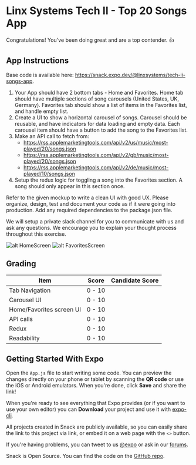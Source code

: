 # Linx Systems Tech II - Top 20 Songs App

Congratulations! You've been doing great and are a top contender. 👍

## App Instructions

Base code is available here: https://snack.expo.dev/@linxsystems/tech-ii-songs-app.

1. Your App should have 2 bottom tabs - Home and Favorites. Home tab should have multiple sections of song carousels (United States, UK, Germany). Favorites tab should
   show a list of items in the Favorites list, and handle empty list.
2. Create a UI to show a horizontal carousel of songs. Carousel should be reusable, and have indicators for data loading and empty data. Each carousel item should have a          button to add the song to the Favorites list.
3. Make an API call to fetch from:
    * https://rss.applemarketingtools.com/api/v2/us/music/most-played/20/songs.json
    * https://rss.applemarketingtools.com/api/v2/gb/music/most-played/20/songs.json
    * https://rss.applemarketingtools.com/api/v2/de/music/most-played/10/songs.json
4. Setup the redux logic for toggling a song into the Favorites section. A song should only appear in this section once.

Refer to the given mockup to write a clean UI with good UX. Please organize, design, test and document your code as if it were going into production. Add any required dependencies to the package.json file.

We will setup a private slack channel for you to communicate with us and ask any questions. We encourage you to explain your thought process throughout this exercise.

![alt HomeScreen](https://snack-code-uploads.s3.us-west-1.amazonaws.com/~asset/161492548d180b65733860ef64ce08db)
![alt FavoritesScreen](https://snack-code-uploads.s3.us-west-1.amazonaws.com/~asset/ed7bd1b36714b9835da72b53c1cdf032)

  
## Grading

| Item | Score | Candidate Score |
| ---- | ----- | ----- |
| Tab Navigation | 0 - 10 | |
| Carousel UI | 0 - 10 | |
| Home/Favorites screen UI | 0 - 10 | |
| API calls | 0 - 10 | |
| Redux | 0 - 10 | |
| Readability | 0 - 10 | |


## Getting Started With Expo

Open the `App.js` file to start writing some code. You can preview the changes directly on your phone or tablet by scanning the **QR code** or use the iOS or Android emulators. When you're done, click **Save** and share the link!

When you're ready to see everything that Expo provides (or if you want to use your own editor) you can **Download** your project and use it with [expo-cli](https://docs.expo.io/get-started/installation).

All projects created in Snack are publicly available, so you can easily share the link to this project via link, or embed it on a web page with the `<>` button.

If you're having problems, you can tweet to us [@expo](https://twitter.com/expo) or ask in our [forums](https://forums.expo.io/c/snack).

Snack is Open Source. You can find the code on the [GitHub repo](https://github.com/expo/snack).
